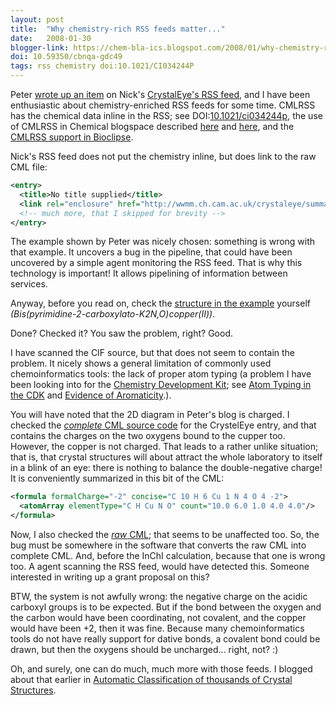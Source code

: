 ```yaml
---
layout: post
title:  "Why chemistry-rich RSS feeds matter..."
date:   2008-01-30
blogger-link: https://chem-bla-ics.blogspot.com/2008/01/why-chemistry-rich-rss-feeds-matter.html
doi: 10.59350/cbnqa-gdc49
tags: rss chemistry doi:10.1021/CI034244P
---
```


Peter [wrote up an item](http://wwmm.ch.cam.ac.uk/blogs/murrayrust/?p=943) on Nick's
[CrystalEye's RSS feed](http://wwmm.ch.cam.ac.uk/crystaleye/), and I have been enthusiastic about
chemistry-enriched RSS feeds for some time. CMLRSS has the chemical data inline in the RSS; see
DOI:[10.1021/ci034244p](http://dx.doi.org/10.1021/ci034244p), the use of CMLRSS in Chemical blogspace
described [here](http://chemicalblogspace.blogspot.com/2007/01/cb-gets-cmlrss-feed.html) and
[here](http://chem-bla-ics.blogspot.com/2007/04/improved-cmlrss-feed-for-chemical.html),
and the [CMLRSS support in Bioclipse](http://chem-bla-ics.blogspot.com/2006/03/progress-with-cmlrss-plugin-for.html).

Nick's RSS feed does not put the chemistry inline, but does link to the raw CML file:

```xml
<entry>
  <title>No title supplied</title>
  <link rel="enclosure" href="http://wwmm.ch.cam.ac.uk/crystaleye/summary//acs/inocaj/2008/3/data/ic702497x/ic702497xsup1_THP4-SINC-publ/ic702497xsup1_THP4-SINC-publ.complete.cml.xml" hreflang="en" />
  <!-- much more, that I skipped for brevity -->
</entry>
```

The example shown by Peter was nicely chosen: something is wrong with that example. It uncovers a
bug in the pipeline, that could have been uncovered by a simple agent monitoring the RSS feed.
That is why this technology is important! It allows pipelining of information between services.

Anyway, before you read on, check the [structure in the example](http://wwmm.ch.cam.ac.uk/crystaleye/summary/acta/e/2008/01-00/data/xu2383/xu2383sup1_I/xu2383sup1_I.cif.summary.html)
yourself *(Bis(pyrimidine-2-carboxylato-K2N,O)copper(II))*.

Done? Checked it? You saw the problem, right? Good.

I have scanned the CIF source, but that does not seem to contain the problem. It nicely shows a
general limitation of commonly used chemoinformatics tools: the lack of proper atom typing (a
problem I have been looking into for the [Chemistry Development Kit](http://cdk.sf.net/);
see [Atom Typing in the CDK](http://chem-bla-ics.blogspot.com/2007/07/atom-typing-in-cdk.html) and
[Evidence of Aromaticity](http://chem-bla-ics.blogspot.com/2007/11/evidence-of-aromaticity.html).).

You will have noted that the 2D diagram in Peter's blog is charged. I checked the
[*complete* CML source code](http://wwmm.ch.cam.ac.uk/crystaleye/summary/acta/e/2008/01-00/data/xu2383/xu2383sup1_I/xu2383sup1_I.complete.cml.xml)
for the CrystelEye entry, and that contains the charges on the two oxygens bound to the cupper
too. However, the copper is not charged. That leads to a rather unlike situation; that is,
that crystal structures will about attract the whole laboratory to itself in a blink of an
eye: there is nothing to balance the double-negative charge! It is conveniently summarized in this bit of the CML:

```xml
<formula formalCharge="-2" concise="C 10 H 6 Cu 1 N 4 O 4 -2">
  <atomArray elementType="C H Cu N O" count="10.0 6.0 1.0 4.0 4.0"/>
</formula>
```

Now, I also checked the [*raw* CML](http://wwmm.ch.cam.ac.uk/crystaleye/summary/acta/e/2008/01-00/data/xu2383/xu2383sup1_I/xu2383sup1_I.raw.cml.xml);
that seems to be unaffected too. So, the bug must be somewhere in the software that converts
the raw CML into complete CML. And, before the InChI calculation, because that one is wrong
too. A agent scanning the RSS feed, would have detected this. Someone interested in writing
up a grant proposal on this?

BTW, the system is not awfully wrong: the negative charge on the acidic carboxyl groups is
to be expected. But if the bond between the oxygen and the carbon would have been coordinating,
not covalent, and the copper would have been +2, then it was fine. Because many chemoinformatics
tools do not have really support for dative bonds, a covalent bond could be drawn, but then
the oxygens should be uncharged... right, not? :)

Oh, and surely, one can do much, much more with those feeds. I blogged about that earlier in
[Automatic Classification of thousands of Crystal Structures](http://chem-bla-ics.blogspot.com/2007/08/automatic-classification-of-thousands.html).

